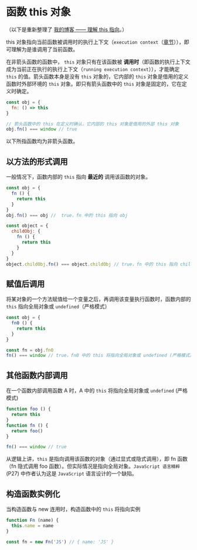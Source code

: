 # 函数 this 对象

（以下是重新整理了 [我的博客 —— 理解 this 指向][this-blog]。）

this 对象指向当前函数被调用时的执行上下文（`execution context`（[章节](js-execution-context/js-execution-context.md)）），即可理解为是谁调用了当前函数。

在非箭头函数的函数中， `this` 对象只有在该函数被 **调用时**（即函数的执行上下文成为当前正在执行的执行上下文（`running execution context`）），才能确定 `this` 的值。箭头函数本身是没有 `this` 对象的，它内部的 `this` 对象是借用的定义函数时外部环境的 `this` 对象。即只有箭头函数中的 `this` 对象是固定的，它在定义时确定。

```js
const obj = {
  fn: () => this
}

// 箭头函数中的 this 在定义时确认，它内部的 this 对象是借用的外部 this 对象
obj.fn() === window // true
```

以下所指函数均为非箭头函数。

## 以方法的形式调用

一般情况下，函数内部的 `this` 指向 **最近的** 调用该函数的对象。

```js
const obj = {
  fn () {
    return this
  }
}
obj.fn() === obj //  true，fn 中的 this 指向 obj

const object = {
  childObj: {
    fn () {
      return this
    }
  }
}
object.childObj.fn() === object.childObj // true，fn 中的 this 指向 childObj
```

## 赋值后调用

将某对象的一个方法赋值给一个变量之后，再调用该变量执行函数时，函数内部的 `this` 指向全局对象或 `undefined`（严格模式）

```js
const obj = {
  fn0 () {
    return this
  }
}

const fn = obj.fn0
fn() === window // true，fn0 中的 this 将指向全局对象或 undefined (严格模式) 
```

## 其他函数内部调用

在一个函数内部调用函数 A 时，A 中的 `this` 将指向全局对象或 `undefined` (严格模式)

```js
function foo () {
  return this
}
function fn () {
  return foo()
}

fn() === window // true 
```

从逻辑上讲，`this` 是指向调用该函数的对象（通过显式或隐式调用），即 fn 函数（fn 隐式调用 foo 函数）。但实际情况是指向全局对象。`JavaScript 语言精粹`(P27) 中作者认为这是 `JavaScript` 语言设计的一个缺陷。

## 构造函数实例化

当构造函数与 new 连用时，构造函数中的 `this` 将指向实例

```js
function Fn (name) {
  this.name = name
}

const fn = new Fn('JS') // { name: 'JS' }
```

[this-blog]:https://lbwa.github.io/2018/02/06/Understand-this/
